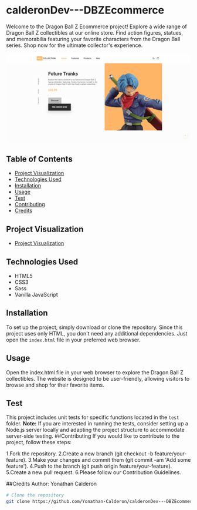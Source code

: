 # calderonDev---DBZEcommerce

Welcome to the Dragon Ball Z Ecommerce project! Explore a wide range of Dragon Ball Z collectibles at our online store. Find action figures, statues, and memorabilia featuring your favorite characters from the Dragon Ball series. Shop now for the ultimate collector's experience.

![Portfolio Image](https://github.com/Yonathan-Calderon/CalderonDev---/blob/main/public/screenDBZW.PNG)

## Table of Contents

- [Project Visualization](#project-visualization)
- [Technologies Used](#technologies-used)
- [Installation](#installation)
- [Usage](#usage)
- [Test](#test)
- [Contributing](#contributing)
- [Credits](#credits)

## Project Visualization

- [Project Visualization](https://dbz-ecommerce.netlify.app/)

## Technologies Used

- HTML5
- CSS3
- Sass
- Vanilla JavaScript

## Installation

To set up the project, simply download or clone the repository. Since this project uses only HTML, you don't need any additional dependencies. Just open the `index.html` file in your preferred web browser.

## Usage
Open the index.html file in your web browser to explore the Dragon Ball Z collectibles. The website is designed to be user-friendly, allowing visitors to browse and shop for their favorite items.
## Test
This project includes unit tests for specific functions located in the `test` folder.
**Note:**
If you are interested in running the tests, consider setting up a Node.js server locally and adapting the project structure to accommodate server-side testing.
##Contributing
If you would like to contribute to the project, follow these steps:

1.Fork the repository.
2.Create a new branch (git checkout -b feature/your-feature).
3.Make your changes and commit them (git commit -am 'Add some feature').
4.Push to the branch (git push origin feature/your-feature).
5.Create a new pull request.
6.Please follow our Contribution Guidelines.

##Credits
Author: Yonathan Calderon

```bash
# Clone the repository
git clone https://github.com/Yonathan-Calderon/calderonDev---DBZEcommerce.git
